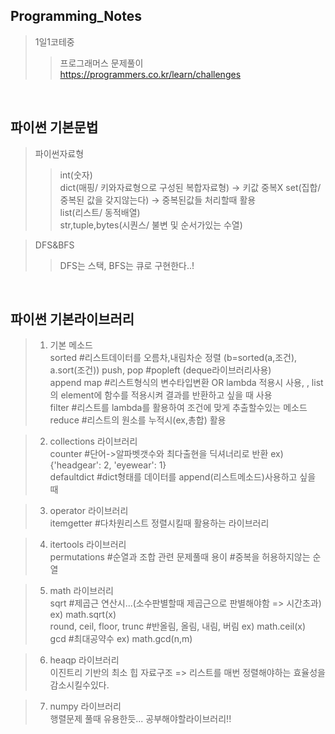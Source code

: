 ## Programming_Notes
> 1일1코테중 
>> 프로그래머스 문제풀이  
https://programmers.co.kr/learn/challenges  
   
  
<br>    

## 파이썬 기본문법
>  파이썬자료형
>>  int(숫자)  
    dict(매핑/ 키와자료형으로 구성된 복합자료형) -> 키값 중복X
    set(집합/ 중복된 값을 갖지않는다) -> 중복된값들 처리할때 활용  
    list(리스트/ 동적배열)  
    str,tuple,bytes(시퀀스/ 불변 및 순서가있는 수열)

> DFS&BFS 
>> DFS는 스택, BFS는 큐로 구현한다..!    
<br>


## 파이썬 기본라이브러리


>    1. 기본 메소드  
     sorted #리스트데이터를 오름차,내림차순 정렬 (b=sorted(a,조건), a.sort(조건)) 
     push, pop #popleft (deque라이브러리사용)  
     append
     map #리스트형식의 변수타입변환 OR lambda 적용시 사용, , list의 element에 함수를 적용시켜 결과를 반환하고 싶을 때 사용  
     filter #리스트를 lambda를 활용하여 조건에 맞게 추출할수있는 메소드  
     reduce #리스트의 원소를 누적시(ex,총합) 활용
     
>    2. collections 라이브러리  
     counter #단어->알파벳갯수와 최다출현을 딕셔너리로 반환 ex) {'headgear': 2, 'eyewear': 1}  
     defaultdict #dict형태를 데이터를 append(리스트메소드)사용하고 싶을 때 
     
>    3. operator 라이브러리  
     itemgetter #다차원리스트 정렬시킬때 활용하는 라이브러리   
     
>    4. itertools 라이브러리  
     permutations #순열과 조합 관련 문제풀때 용이  #중복을 허용하지않는 순열  
                  
>    5. math 라이브러리    
     sqrt #제곱근 연산시...(소수판별할때 제곱근으로 판별해야함 => 시간초과)  ex) math.sqrt(x)  
     round, ceil, floor, trunc #반올림, 올림, 내림, 버림                    ex) math.ceil(x)  
     gcd #최대공약수 ex) math.gcd(n,m)  
     
>    6. heaqp 라이브러리    
    이진트리 기반의 최소 힙 자료구조 => 리스트를 매번 정렬해야하는 효율성을 감소시킬수있다. 
    
>    7. numpy 라이브러리    
    행렬문제 풀때 유용한듯... 공부해야할라이브러리!! 
